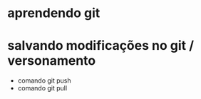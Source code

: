 # aprendendo git

# salvando modificações no git / versonamento

* comando git push
* comando git pull
